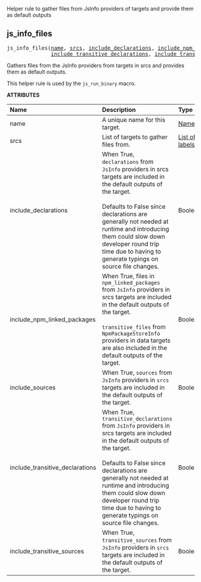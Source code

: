 <!-- Generated with Stardoc: http://skydoc.bazel.build -->

Helper rule to gather files from JsInfo providers of targets and provide them as default outputs

<a id="js_info_files"></a>

## js_info_files

<pre>
js_info_files(<a href="#js_info_files-name">name</a>, <a href="#js_info_files-srcs">srcs</a>, <a href="#js_info_files-include_declarations">include_declarations</a>, <a href="#js_info_files-include_npm_linked_packages">include_npm_linked_packages</a>, <a href="#js_info_files-include_sources">include_sources</a>,
              <a href="#js_info_files-include_transitive_declarations">include_transitive_declarations</a>, <a href="#js_info_files-include_transitive_sources">include_transitive_sources</a>)
</pre>

Gathers files from the JsInfo providers from targets in srcs and provides them as default outputs.

This helper rule is used by the `js_run_binary` macro.

**ATTRIBUTES**


| Name  | Description | Type | Mandatory | Default |
| :------------- | :------------- | :------------- | :------------- | :------------- |
| <a id="js_info_files-name"></a>name |  A unique name for this target.   | <a href="https://bazel.build/concepts/labels#target-names">Name</a> | required |  |
| <a id="js_info_files-srcs"></a>srcs |  List of targets to gather files from.   | <a href="https://bazel.build/concepts/labels">List of labels</a> | optional |  `[]`  |
| <a id="js_info_files-include_declarations"></a>include_declarations |  When True, `declarations` from `JsInfo` providers in srcs targets are included in the default outputs of the target.<br><br>Defaults to False since declarations are generally not needed at runtime and introducing them could slow down developer round trip time due to having to generate typings on source file changes.   | Boolean | optional |  `False`  |
| <a id="js_info_files-include_npm_linked_packages"></a>include_npm_linked_packages |  When True, files in `npm_linked_packages` from `JsInfo` providers in srcs targets are included in the default outputs of the target.<br><br>`transitive_files` from `NpmPackageStoreInfo` providers in data targets are also included in the default outputs of the target.   | Boolean | optional |  `True`  |
| <a id="js_info_files-include_sources"></a>include_sources |  When True, `sources` from `JsInfo` providers in `srcs` targets are included in the default outputs of the target.   | Boolean | optional |  `True`  |
| <a id="js_info_files-include_transitive_declarations"></a>include_transitive_declarations |  When True, `transitive_declarations` from `JsInfo` providers in srcs targets are included in the default outputs of the target.<br><br>Defaults to False since declarations are generally not needed at runtime and introducing them could slow down developer round trip time due to having to generate typings on source file changes.   | Boolean | optional |  `False`  |
| <a id="js_info_files-include_transitive_sources"></a>include_transitive_sources |  When True, `transitive_sources` from `JsInfo` providers in `srcs` targets are included in the default outputs of the target.   | Boolean | optional |  `True`  |


